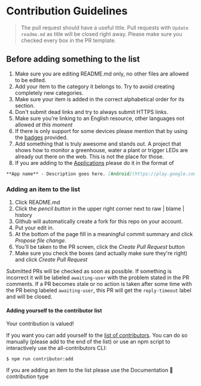 # Contribution Guidelines

> The pull request should have a useful title. Pull requests with `Update readme.md` as title will be closed right away. Please make sure you checked every box in the PR template.

## Before adding something to the list

1. Make sure you are editing README.md only, no other files are allowed to be edited.
2. Add your item to the category it belongs to. Try to avoid creating completely new categories.
3. Make sure your item is added in the correct alphabetical order for its section.
4. Don't submit dead links and try to always submit HTTPS links.
5. Make sure you're linking to an English resource, other languages not allowed *at this moment*
6. If there is only support for some devices please mention that by using the [badges](/media/badges) provided.
7. Add something that is truly awesome and stands out. A project that shows how to monitor a greenhouse, water a plant or trigger LEDs are already out there on the web. This is not the place for those.
8. If you are adding to the [Applications](https://github.com/thibmaek/awesome-raspberry-pi#useful-apps) please do it in the format of

```markdown
**App name** - Description goes here. [Android](https://play.google.com/...), [iOS](https://itunes.apple.com/...)
```

### Adding an item to the list

1. Click README.md
2. Click the *pencil button* in the upper right corner next to raw | blame | history
3. Github will automatically create a fork for this repo on your account.
4. Put your edit in.
5. At the bottom of the page fill in a meaningful commit summary and click *Propose file change*.
6. You'll be taken to the PR screen, click the *Create Pull Request* button
7. Make sure you check the boxes (and actually make sure they're right) and click *Create Pull Request*

Submitted PRs will be checked as soon as possible. If something is incorrect it will be labeled `awaiting-user` with the problem stated in the PR comments. If a PR becomes stale or no action is taken after some time with the PR being labeled `awaiting-user`, this PR will get the `reply-timeout` label and will be closed.

#### Adding yourself to the contributor list

Your contribution is valued!

If you want you can add yourself to the [list of contributors](./CONTRIBUTORS.md). You can do so manually (please add to the end of the list) or use an npm script to interactively use the all-contributors CLI:

```console
$ npm run contributor:add
```

If you are adding an item to the list please use the Documentation 📖 contribution type
